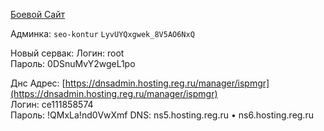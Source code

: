 [Боевой Сайт](https://dkedra.ru/)

Админка:
`seo-kontur`
`LyvUYQxgwek_8V5AO6NxQ`


Новый сервак:
Логин: root  
Пароль: 0DSnuMvY2wgeL1po

Днс
Адрес: [https://dnsadmin.hosting.reg.ru/manager/ispmgr](https://dnsadmin.hosting.reg.ru/manager/ispmgr)  
Логин: ce111858574  
Пароль: !QMxLa!nd0VwXmf 
DNS: ns5.hosting.reg.ru • ns6.hosting.reg.ru